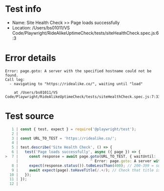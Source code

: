 # Test info

- Name: Site Health Check >> Page loads successfully
- Location: /Users/bs01011/VS Code/Playwright/RideAlikeUptimeCheck/tests/siteHealthCheck.spec.js:6:3

# Error details

```
Error: page.goto: A server with the specified hostname could not be found.
Call log:
  - navigating to "https://ridealike.co/", waiting until "load"

    at /Users/bs01011/VS Code/Playwright/RideAlikeUptimeCheck/tests/siteHealthCheck.spec.js:7:33
```

# Test source

```ts
   1 | const { test, expect } = require('@playwright/test');
   2 |
   3 | const URL_TO_TEST = 'https://ridealike.co/';
   4 |
   5 | test.describe('Site Health Check', () => {
   6 |   test('Page loads successfully', async ({ page }) => {
>  7 |     const response = await page.goto(URL_TO_TEST, { waitUntil: 'load', timeout: 15000 });
     |                                 ^ Error: page.goto: A server with the specified hostname could not be found.
   8 |     expect(response.status()).toBeLessThan(400); // 200-399 = success
   9 |     await expect(page).toHaveTitle(/.+/); // Check that title is present
  10 |   });
  11 | });
  12 |
```